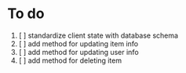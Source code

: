 # To do

1. [ ] standardize client state with database schema
2. [ ] add method for updating item info
3. [ ] add method for updating user info
4. [ ] add method for deleting item